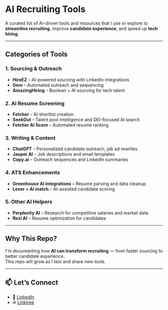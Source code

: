 # AI Recruiting Tools

A curated list of AI-driven tools and resources that I use or explore to **streamline recruiting**, improve **candidate experience**, and speed up **tech hiring**.

---

## **Categories of Tools**

### 1. **Sourcing & Outreach**
- **HireEZ** – AI-powered sourcing with LinkedIn integrations
- **Gem** – Automated outreach and sequencing
- **AmazingHiring** – Boolean + AI sourcing for tech talent

### 2. **AI Resume Screening**
- **Fetcher** – AI shortlist creation
- **SeekOut** – Talent pool intelligence and DEI-focused AI search
- **Fetcher AI Score** – Automated resume ranking

### 3. **Writing & Content**
- **ChatGPT** – Personalized candidate outreach, job ad rewrites
- **Jasper AI** – Job descriptions and email templates
- **Copy.ai** – Outreach sequences and LinkedIn summaries

### 4. **ATS Enhancements**
- **Greenhouse AI integrations** – Resume parsing and data cleanup
- **Lever + AI match** – AI-assisted candidate scoring

### 5. **Other AI Helpers**
- **Perplexity AI** – Research for competitive salaries and market data
- **Rezi AI** – Resume optimization for candidates

---

## **Why This Repo?**
I'm documenting how **AI can transform recruiting** — from faster sourcing to better candidate experience.  
This repo will grow as I test and share new tools.

---

## **📫 Let’s Connect**
- 💼 [LinkedIn](https://www.linkedin.com/in/yourusername)
- 🌐 [Linktree](https://linktr.ee/AmeliaTechRecruiter)
